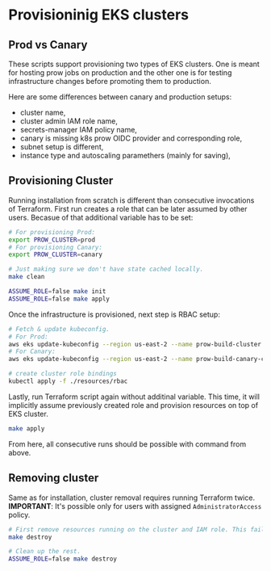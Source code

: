 # Provisioninig EKS clusters

## Prod vs Canary

These scripts support provisioning two types of EKS clusters. One is meant for hosting prow jobs
on production and the other one is for testing infrastructure changes before promoting them to
production.

Here are some differences between canary and production setups:
* cluster name,
* cluster admin IAM role name,
* secrets-manager IAM policy name,
* canary is missing k8s prow OIDC provider and corresponding role,
* subnet setup is different,
* instance type and autoscaling paramethers (mainly for saving),

## Provisioning Cluster

Running installation from scratch is different than consecutive invocations of Terraform.
First run creates a role that can be later assumed by other users. Becasue of that additional
variable has to be set:

```bash
# For provisioning Prod:
export PROW_CLUSTER=prod
# For provisioning Canary:
export PROW_CLUSTER=canary

# Just making sure we don't have state cached locally.
make clean

ASSUME_ROLE=false make init
ASSUME_ROLE=false make apply
```

Once the infrastructure is provisioned, next step is RBAC setup:

```bash
# Fetch & update kubeconfig.
# For Prod:
aws eks update-kubeconfig --region us-east-2 --name prow-build-cluster
# For Canary:
aws eks update-kubeconfig --region us-east-2 --name prow-build-canary-cluster

# create cluster role bindings
kubectl apply -f ./resources/rbac
```

Lastly, run Terraform script again without additinal variable. This time, it will implicitly assume
previously created role and provision resources on top of EKS cluster.

```bash
make apply
```

From here, all consecutive runs should be possible with command from above.

## Removing cluster

Same as for installation, cluster removal requires running Terraform twice.
**IMPORTANT**: It's possible only for users with assigned `AdministratorAccess` policy.

```bash
# First remove resources running on the cluster and IAM role. This fails once assumed role gets deleted.
make destroy

# Clean up the rest. 
ASSUME_ROLE=false make destroy
```
